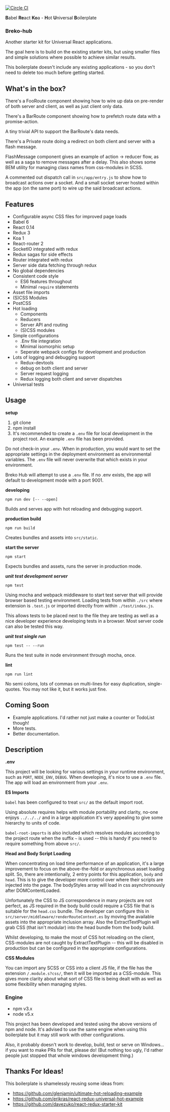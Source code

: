 [![Circle CI](https://circleci.com/gh/tomatau/breko-hub.svg?style=svg)](https://circleci.com/gh/tomatau/breko-hub)

**B**abel **Re**act **Ko**a - **H**ot **U**niversal **B**oilerplate
### Breko-hub

Another starter kit for Universal React applications.

The goal here is to build on the existing starter kits, but using smaller files and simple solutions where possible to achieve similar results.

This boilerplate doesn't include any existing applications - so you don't need to delete too much before getting started.

## What's in the box?

There's a FooRoute component showing how to wire up data on pre-render of both server and client, as well as just client only data.

There's a BarRoute component showing how to prefetch route data with a promise-action.

A tiny trivial API to support the BarRoute's data needs.

There's a Private route doing a redirect on both client and server with a flash message.

FlashMessage component gives an example of action -> reducer flow, as well as a saga to remove messages after a delay. This also shows some BEM utility for managing class names from css-modules in SCSS.

A commented out dispatch call in `src/app/entry.js` to show how to broadcast actions over a socket. And a small socket server hosted within the app (on the same port) to wire up the said broadcast actions.

## Features

- Configurable async CSS files for improved page loads
- Babel 6
- React 0.14
- Redux 3
- Koa 1
- React-router 2
- SocketIO integrated with redux
- Redux sagas for side effects
- Router integrated with redux
- Server side data fetching through redux
- No global dependencies
- Consistent code style
  + ES6 features throughout
  + Minimal `require` statements
- Asset file imports
- (S)CSS Modules
- PostCSS
- Hot loading
  + Components
  + Reducers
  + Server API and routing
  + (S)CSS modules
- Simple configurations
  + .Env file integration
  + Minimal isomorphic setup
  + Seperate webpack configs for development and production
- Lots of logging and debugging support
  + Redux-devtools
  + debug on both client and server
  + Server request logging
  + Redux logging both client and server dispatches
- Universal tests

## Usage

**setup**

1. git clone
2. npm install
3. It's recommended to create a `.env` file for local development in the project root. An example `.env` file has been provided.

Do not check-in your `.env`. When in production, you would want to set the appropriate settings in the deployment environment as environmental variables. The `.env` file will never overwrite that which exists in your environment.

Breko Hub will attempt to use a `.env` file. If no .env exists, the app will default to development mode with a port 9001.

**developing**
```shell
npm run dev [-- --open]
```

Builds and serves app with hot reloading and debugging support.

**production build**
```shell
npm run build
```

Creates bundles and assets into `src/static`.

**start the server**
```shell
npm start
```

Expects bundles and assets, runs the server in production mode.

***unit test development server***
```shell
npm test
```

Using mocha and webpack middleware to start test server that will provide browser based testing environment. Loading tests from within `./src` where extension is `.test.js` or imported directly from within `./test/index.js`.

This allows tests to be placed next to the file they are testing as well as a nice developer experience developing tests in a browser. Most server code can also be tested this way.

***unit test single run***
```shell
npm test -- --run
```

Runs the test suite in node environment through mocha, once.

**lint**
```
npm run lint
```

No semi colons, lots of commas on multi-lines for easy duplication, single-quotes. You may not like it, but it works just fine.

## Coming Soon

- Example applications. I'd rather not just make a counter or TodoList though!
- More tests.
- Better documentation.

## Description

**.env**

This project will be looking for various settings in your runtime environment, such as `PORT`, `NODE_ENV`, `DEBUG`. When developing, it's nice to use a `.env` file. The app will load an environment from your `.env`.

**ES Imports**

`babel` has been configured to treat `src/` as the default import root. 

Using absolute requires helps with module portability and clarity, no-one enjoys `../../../` and in a large application it's very appealing to give some hierarchy to units of code.

`babel-root-imports` is also included which resolves modules according to the project route when the suffix `~` is used -- this is handy if you need to require something from above `src/`.


**Head and Body Script Loading**

When concentrating on load time performance of an application, it's a large improvement to focus on the above-the-fold or asynchronous asset loading split. So, there are intentionally, 2 entry points for this application, `body` and `head`. This is to give the developer more control over where their scripts are injected into the page. The bodyStyles array will load in css asynchronously after DOMContentLoaded.

Unfortunately the CSS to JS correspondence in many projects are not perfect, as JS required in the body build could require a CSS file that is suitable for the `head.css` bundle. The developer can configure this in `src/server/middleware/renderRouteContext.es` by moving the available assets into the appropriate inclusion array.  Also the ExtractTextPlugin will grab CSS (that isn't modular) into the head bundle from the body build.

Whilst developing, to make the most of CSS hot reloading on the client, CSS-modules are not caught by ExtractTextPlugin -- this will be disabled in production but can be configured in the appropriate configurations.

**CSS Modules**

You can import any SCSS or CSS into a client JS file, if the file has the extension `/.module.s?css/`, then it will be imported as a CSS-module. This gives more clarity about what sort of CSS file is being dealt with as well as some flexibility when managing styles.

### Engine
- npm v3.x
- node v5.x

This project has been developed and tested using the above versions of npm and node. It's advised to use the same engine when using this boilerplate but it may still work with other configurations.

Also, it probably doesn't work to develop, build, test or serve on Windows... if you want to make PRs for that, please do! (But nothing too ugly, I'd rather people just stopped that whole windows development thing.)

## Thanks For Ideas!

This boilerplate is shamelessly reusing some ideas from:

- https://github.com/glenjamin/ultimate-hot-reloading-example
- https://github.com/erikras/react-redux-universal-hot-example
- https://github.com/davezuko/react-redux-starter-kit
